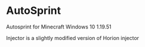 # AutoSprint
Autosprint for Minecraft Windows 10 1.19.51


Injector is a slightly modified version of Horion injector
